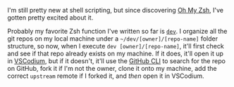 I'm still pretty new at shell scripting, but since discovering [Oh My Zsh](https://ohmyz.sh/), I've gotten pretty excited about it.

Probably my favorite Zsh function I've written so far is [`dev`](/functions/dev.zsh). I organize all the git repos on my local machine under a `~/dev/[owner]/[repo-name]` folder structure, so now, when I execute `dev [owner]/[repo-name]`, it'll first check and see if that repo already exists on my machine. If it does, it'll open it up in [VSCodium](https://vscodium.com/), but if it doesn't, it'll use the [GitHub CLI](https://cli.github.com/) to search for the repo on GitHub, fork it if I'm not the owner, clone it onto my machine, add the correct `upstream` remote if I forked it, and _then_ open it in VSCodium.